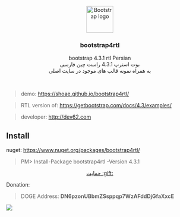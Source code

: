 <p align="center">
  <a href="https://shoae.github.io/bootstrap4rtl/">
    <img src="https://getbootstrap.com/docs/4.3/assets/brand/bootstrap-solid.svg" alt="Bootstrap logo" width="72" height="72">
  </a>
</p>

<h3 align="center">bootstrap4rtl</h3>

<p align="center">
bootstrap 4.3.1 rtl Persian
<br/>
بوت استرپ 4.3.1 راست چین فارسی
<br/>
به همراه نمونه قالب های موجود در سایت اصلی
</p>
<br/>


> demo: https://shoae.github.io/bootstrap4rtl/

> RTL version of: https://getbootstrap.com/docs/4.3/examples/

> developer: http://dev62.com

## Install

nuget: https://www.nuget.org/packages/bootstrap4rtl/
> PM> Install-Package bootstrap4rtl -Version 4.3.1

<p align="center">
  <a href="https://ppng.ir/d/itL4">
    حمایت :gift:
  </a>
</p>

Donation:

> DOGE Address: <b>DN6pzonUBbmZSsppqp7WzAFddDjGfaXxcE</b>

<a href="https://shoae.github.io/bootstrap4rtl/">
  <img src="assets/preview.png" />
</a>
